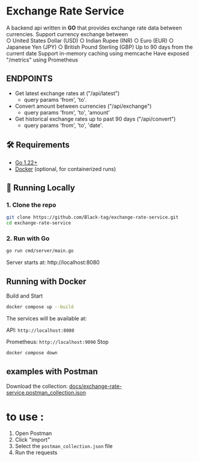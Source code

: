 # Exchange Rate Service


A backend api written in **GO** that provides exchange rate data between currencies.
Support currency exchange between  
○ United States Dollar (USD) 
○ Indian Rupee (INR) 
○ Euro (EUR) 
○ Japanese Yen (JPY) 
○ British Pound Sterling (GBP)
Up to 90 days from the current date 
Support in-memory caching using memcache
Have exposed "/metrics" using Prometheus

## ENDPOINTS
- Get latest exchange rates at ("/api/latest")
  - query params 'from', 'to'.
- Convert amount between currencies ("/api/exchange")
  - query params 'from', 'to', 'amount'
- Get historical exchange rates up to past 90 days ("/api/convert")
  - query params 'from', 'to', 'date'.

## 🛠️ Requirements
- [Go 1.22+](https://go.dev/dl/)  
- [Docker](https://docs.docker.com/get-docker/) (optional, for containerized runs)


## 🚀 Running Locally
### 1. Clone the repo
```bash
git clone https://github.com/Black-tag/exchange-rate-service.git
cd exchange-rate-service
```



### 2. Run with Go 
```bash
go run cmd/server/main.go
```
Server starts at: http://localhost:8080

## Running with Docker
Build and Start
```bash
docker compose up --build
```
The services will be available at:

API: `http://localhost:8080`

Prometheus: `http://localhost:9090`
Stop 
```bash
docker compose down
```




## examples with Postman
Download the collection: [docs/exchange-rate-service.postman_collection.json](./docs/exchange-rate-service.postman_collection.json)

# to use :
1. Open Postman
2. Click "import"
3. Select the `postman_collection.json` file
4. Run the requests










